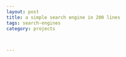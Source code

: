 ```yaml
---
layout: post
title: a simple search engine in 200 lines
tags: search-engines
category: projects

 

---
```


<script src="https://gist.github.com/selimslab/7d63349e4e247fbcf7ff9dd01c300b42.js"></script>